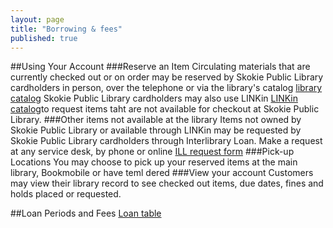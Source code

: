 ```yaml
---
layout: page
title: "Borrowing & fees"
published: true
---
```


##Using Your Account 
###Reserve an Item
Circulating materials that are currently checked out or on order may be reserved by Skokie Public Library cardholders in person, over the telephone or via the library's catalog [library catalog]() Skokie Public Library cardholders may also use LINKin [LINKin catalog]()to request items taht are not available for checkout at Skokie Public Library.
###Other items not available at the library
Items not owned by Skokie Public Library or available through LINKin may be requested by Skokie Public Library cardholders through Interlibrary Loan. Make a request at any service desk, by phone or online [ILL request form]()
###Pick-up Locations
You may choose to pick up your reserved items at the main library, Bookmobile or have teml dered
###View your account
Customers may view their library record to see checked out items, due dates, fines and holds placed or requested. 










##Loan Periods and Fees
[Loan table]()











